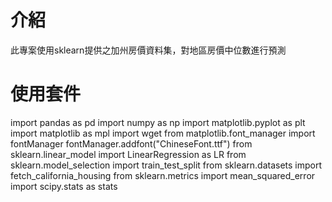 # 介紹
此專案使用sklearn提供之加州房價資料集，對地區房價中位數進行預測

# 使用套件
import pandas as pd
import numpy as np
import matplotlib.pyplot as plt
import matplotlib as mpl
import wget
from matplotlib.font_manager import fontManager
fontManager.addfont("ChineseFont.ttf")
from sklearn.linear_model import LinearRegression as LR
from sklearn.model_selection import train_test_split
from sklearn.datasets import fetch_california_housing
from sklearn.metrics import mean_squared_error
import scipy.stats as stats
